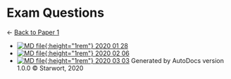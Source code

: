 # Exam Questions

← [Back to Paper 1](..)

- [![MD file](https://img.icons8.com/windows/512/4a90e2/regular-document.png){:height="1rem"} 2020 01 28](2020_01_28.html)
- [![MD file](https://img.icons8.com/windows/512/4a90e2/regular-document.png){:height="1rem"} 2020 02 06](2020_02_06.html)
- [![MD file](https://img.icons8.com/windows/512/4a90e2/regular-document.png){:height="1rem"} 2020 03 03](2020_03_03.html)
Generated by AutoDocs version 1.0.0 © Starwort, 2020
